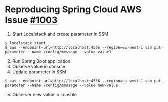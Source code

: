 # Reproducing Spring Cloud AWS Issue [#1003](https://github.com/awspring/spring-cloud-aws/issues/1003)

1. Start Localstack and create parameter in SSM

```console
$ localstack start
$ aws --endpoint-url=http://localhost:4566 --region=eu-west-1 ssm put-parameter --name /config/message --value value1
```

2. Run Spring Boot application.
3. Observe value in console
4. Update parameter in SSM
```console
$ aws --endpoint-url=http://localhost:4566 --region=eu-west-1 ssm put-parameter --name /config/message --value new-value
```
5. Observer new value in console
